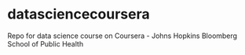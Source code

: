 datasciencecoursera
===================

Repo for data science course on Coursera - Johns Hopkins Bloomberg School of Public Health
